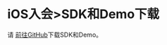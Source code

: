 # iOS入会>SDK和Demo下载

请 <a href="https://github.com/viazijing/iOSSDKDemo" target="_blank">前往GitHub</a>下载SDK和Demo。
